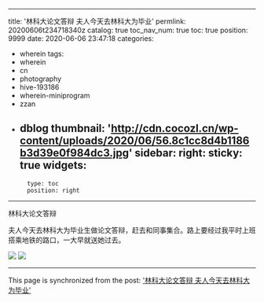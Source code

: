 
---
title: '林科大论文答辩 夫人今天去林科大为毕业'
permlink: 20200606t234718340z
catalog: true
toc_nav_num: true
toc: true
position: 9999
date: 2020-06-06 23:47:18
categories:
- wherein
tags:
- wherein
- cn
- photography
- hive-193186
- wherein-miniprogram
- zzan
- dblog
thumbnail: 'http://cdn.cocozl.cn/wp-content/uploads/2020/06/56.8c1cc8d4b1186b3d39e0f984dc3.jpg'
sidebar:
    right:
        sticky: true
widgets:
    -
        type: toc
        position: right
---


林科大论文答辩

夫人今天去林科大为毕业生做论文答辩，赶去和同事集合。路上要经过我平时上班搭乘地铁的路口，一大早就送她过去。

<img src="http://cdn.cocozl.cn/wp-content/uploads/2020/06/56.8c1cc8d4b1186b3d39e0f984dc3.jpg" />

<img src="http://cdn.cocozl.cn/wp-content/uploads/2020/06/74.adebb57dcd39ab1468b90845140.jpg" />

- - -

This page is synchronized from the post: ['林科大论文答辩 夫人今天去林科大为毕业'](https://steemit.com/@m18207319997/20200606t234718340z)
